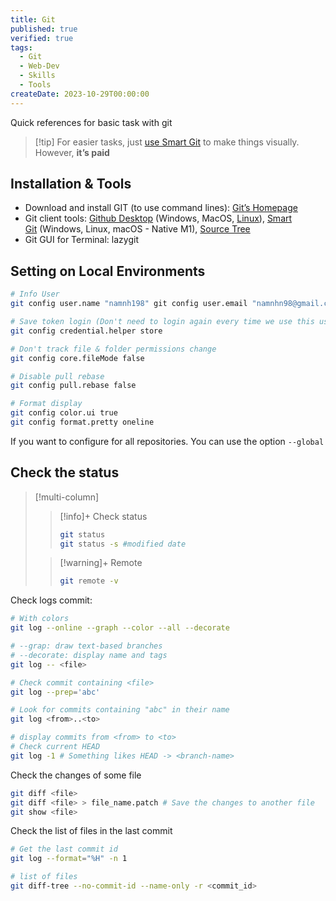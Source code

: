 ```yaml
---
title: Git
published: true
verified: true
tags:
  - Git
  - Web-Dev
  - Skills
  - Tools
createDate: 2023-10-29T00:00:00
---
```


Quick references for basic task with git

> [!tip] For easier tasks, just [use Smart Git](https://www.syntevo.com/smartgit/) to make things visually.
> However, **it’s paid**

## Installation & Tools

- Download and install GIT (to use command lines): [Git’s Homepage](https://git-scm.com/)
- Git client tools: [Github Desktop](https://desktop.github.com/) (Windows,
  MacOS, [Linux](https://github.com/shiftkey/desktop/)), [Smart Git](https://www.syntevo.com/smartgit/) (Windows, Linux,
  macOS - Native M1), [Source Tree](https://www.sourcetreeapp.com/)
- Git GUI for Terminal: lazygit

## Setting on Local Environments

```bash
# Info User
git config user.name "namnh198" git config user.email "namnhn98@gmail.com"

# Save token login (Don't need to login again every time we use this user)
git config credential.helper store

# Don't track file & folder permissions change
git config core.fileMode false

# Disable pull rebase
git config pull.rebase false

# Format display
git config color.ui true
git config format.pretty oneline
```

If you want to configure for all repositories. You can use the option `--global`

## Check the status

> [!multi-column]
>
> > [!info]+ Check status
> >
> > ```bash
> > git status
> > git status -s #modified date
> > ```
>
> > [!warning]+ Remote
> >
> > ```bash
> > git remote -v
> > ```

Check logs commit:

```bash
# With colors
git log --online --graph --color --all --decorate

# --grap: draw text-based branches
# --decorate: display name and tags
git log -- <file>

# Check commit containing <file>
git log --prep='abc'

# Look for commits containing "abc" in their name
git log <from>..<to>

# display commits from <from> to <to>
# Check current HEAD
git log -1 # Something likes HEAD -> <branch-name>
```

Check the changes of some file

```bash
git diff <file>
git diff <file> > file_name.patch # Save the changes to another file
git show <file>
```

Check the list of files in the last commit

```bash
# Get the last commit id
git log --format="%H" -n 1

# list of files
git diff-tree --no-commit-id --name-only -r <commit_id>
```

